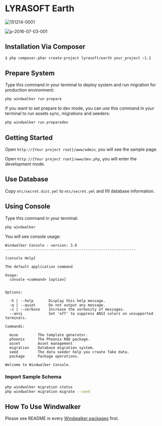 # LYRASOFT Earth

![151214-0001](https://cloud.githubusercontent.com/assets/1639206/14016277/15bb757c-f1fa-11e5-8b9c-821cb53d6f2a.jpg)

![p-2016-07-03-001](https://cloud.githubusercontent.com/assets/1639206/16545958/858490b6-416c-11e6-9981-03c6d1dce102.jpg)

## Installation Via Composer

``` bash
$ php composer.phar create-project lyrasoft/earth your_project ~1.1
```

## Prepare System

Type this command in your terminal to deploy system and run migration for production environment: 

``` bash
php windwalker run prepare
```

If you want to set prepare to dev mode, you can use this command in your terminal to run assets sync, migrations and seeders: 

``` bash
php windwalker run preparedev
```

## Getting Started

Open `http://{Your project root}/www/admin`, you will see the sample page.

Open `http://{Your project root}/www/dev.php`, you will enter the development mode.

## Use Database

Copy `etc/secret.dist.yml` to `etc/secret.yml` and fill database information.

## Using Console

Type this command in your terminal:

``` bash
php windwalker
```

You will see console usage:

```
Windwalker Console - version: 3.0
------------------------------------------------------------

[console Help]

The default application command

Usage:
  console <command> [option]


Options:

  -h | --help       Display this help message.
  -q | --quiet      Do not output any message.
  -v | --verbose    Increase the verbosity of messages.
  --ansi            Set 'off' to suppress ANSI colors on unsupported terminals.

Commands:

  muse         The template generator.
  phoenix      The Phoenix RAD package.
  asset        Asset management
  migration    Database migration system.
  seed         The data seeder help you create fake data.
  package      Package operations.

Welcome to Windwalker Console.
```

### Import Sample Schema

``` bash
php windwalker migration status
php windwalker migration migrate --seed
```

## How To Use Windwalker

Please see README in every [Windwalker packages](https://github.com/ventoviro) first.
